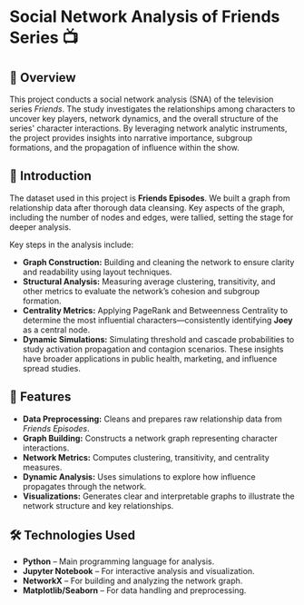# Social Network Analysis of Friends Series 📺

## 📌 Overview  
This project conducts a social network analysis (SNA) of the television series *Friends*. The study investigates the relationships among characters to uncover key players, network dynamics, and the overall structure of the series' character interactions. By leveraging network analytic instruments, the project provides insights into narrative importance, subgroup formations, and the propagation of influence within the show.  

## 📖 Introduction  
The dataset used in this project is **Friends Episodes**. We built a graph from relationship data after thorough data cleansing. Key aspects of the graph, including the number of nodes and edges, were tallied, setting the stage for deeper analysis.  

Key steps in the analysis include:  
- **Graph Construction:** Building and cleaning the network to ensure clarity and readability using layout techniques.  
- **Structural Analysis:** Measuring average clustering, transitivity, and other metrics to evaluate the network’s cohesion and subgroup formation.  
- **Centrality Metrics:** Applying PageRank and Betweenness Centrality to determine the most influential characters—consistently identifying **Joey** as a central node.  
- **Dynamic Simulations:** Simulating threshold and cascade probabilities to study activation propagation and contagion scenarios. These insights have broader applications in public health, marketing, and influence spread studies.  

## 🔬 Features  
- **Data Preprocessing:** Cleans and prepares raw relationship data from *Friends Episodes*.  
- **Graph Building:** Constructs a network graph representing character interactions.  
- **Network Metrics:** Computes clustering, transitivity, and centrality measures.  
- **Dynamic Analysis:** Uses simulations to explore how influence propagates through the network.  
- **Visualizations:** Generates clear and interpretable graphs to illustrate the network structure and key relationships.  

## 🛠️ Technologies Used  
- **Python** – Main programming language for analysis.  
- **Jupyter Notebook** – For interactive analysis and visualization.  
- **NetworkX** – For building and analyzing the network graph.  
- **Matplotlib/Seaborn** – For data handling and preprocessing.
